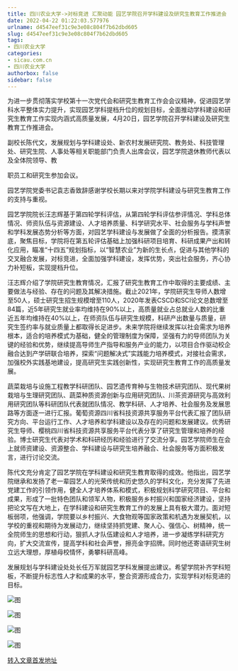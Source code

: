 ```yaml
---
title: 四川农业大学->对标竞进 汇聚动能 园艺学院召开学科建设及研究生教育工作推进会 | sicau.com.cn
date: 2022-04-22 01:22:03.577976
urlname: d4547eef31c9e3e08c804f7b62dbd605
slug: d4547eef31c9e3e08c804f7b62dbd605
tags: 
- 四川农业大学
categories:
- sicau.com.cn
- 四川农业大学
authorbox: false
sidebar: false
---
```

为进一步贯彻落实学校第十一次党代会和研究生教育工作会会议精神，促进园艺学科水平整体实力提升，实现园艺学科提档升位的规划目标，全面推动学科建设和研究生教育工作实现内涵式高质量发展，4月20日，园艺学院召开学科建设及研究生教育工作推进会。  

副校长陈代文，发展规划与学科建设处、新农村发展研究院、教务处、科技管理处、研究生院、人事处等相关职能部门负责人出席会议，园艺学院退休教师代表以及全体院领导、教
<!--more-->
职员工和研究生参加会议。

园艺学院党委书记袁志香致辞感谢学校长期以来对学院学科建设与研究生教育工作的支持与重视。

园艺学院院长汪志辉基于第四轮学科评估，从第四轮学科评估参评情况、学科总体情况、师资队伍与资源建设、人才培养质量、科学研究水平、社会服务与学科声誉和学科发展态势分析等方面，对园艺学科建设与发展做了全面的分析报告。摸清家底，聚焦目标，学院将在第五轮评估基础上加强科研项目培育、科研成果产出和转化应用，瞄准“十四五”规划指标，以“智慧农业”为新的生长点，促进与其他学科的交叉融合发展，对标竞进，全面加强学科建设，发挥优势，突出社会服务，齐心协力补短板，实现提档升位。

汪志辉介绍了学院研究生教育情况，汇报了研究生教育工作中取得的主要成绩、主要做法与经验、存在的问题及其解决措施。截止2021年，学院研究生导师人数增至50人，硕士研究生招生规模增至110人，2020年发表CSCD和SCI论文总数增至84篇，近5年研究生就业率均维持在90%以上，高质量就业占总就业人数的比重近五年均维持在40%以上，在师资队伍与研究生规模，科研产出数量与质量，研究生签约率与就业质量上都取得长足进步。未来学院将继续发挥以社会需求为培养根本，适合的培养模式为基础，健全的管理制度为保障，坚强有力的导师团队为关键的经验和优势，继续提高导师生产指导和服务产业的能力，以项目合作驱动校企融合达到产学研联合培养，探索“问题解决式”实践能力培养模式，对接社会需求，加强校外实践基地建设，提高研究生实践创新性，实现研究生教育工作的高质量发展。

蔬菜栽培与设施工程教学科研团队、园艺遗传育种与生物技术研究团队、现代果树栽培与生理研究团队、蔬菜种质资源创新与应用研究团队、川茶资源研究与高效利用研究团队等科研团队代表就团队情况、教学科研、人才培养、社会服务及发展思路等方面逐一进行汇报。葡萄资源四川省科技资源共享服务平台代表汇报了团队研究方向、平台运行工作、人才培养和学科建设以及存在的问题和发展建议。优秀研究生导师、樱桃四川省科技资源共享服务平台代表分享了研究生管理和培养的经验。博士研究生代表对学术和科研经历和经验进行了交流分享。园艺学院师生在会上就师资建设、资源整合、学科建设与研究生培养融合、社会服务等方面积极发言，进行讨论交流。

陈代文充分肯定了园艺学院在学科建设和研究生教育取得的成效。他指出，园艺学院继承和发扬了老一辈园艺人的光荣传统和历史悠久的学科文化，充分发挥了先进党建工作的引领作用，健全人才培养体系和模式，积极规划科学研究项目、平台和成果，形成了一批特色团队和领军人物，积极服务乡村振兴和国家经济建设，坚持把论文写在大地上，在学科建设和研究生教育工作的发展上具有极大潜力。面对短板弱项，他强调，学院要以乡村振兴、大食物观等国家政策和机遇为发展契机，以学校的重视和期待为发展动力，继续坚持抓党建、聚人心、强信心、树精神，统一全院师生的思想和行动，狠抓人才队伍建设和人才培养，进一步凝练学科研究方向，扩大交流宣传，提高学科和社会声誉，擦亮金字招牌。同时他还寄语研究生树立远大理想，厚植母校情怀，勇攀科研高峰。

发展规划与学科建设处处长任万军就园艺学科发展提出建议。希望学院补齐学科短板，不断提升标志性人才和成果的水平，整合资源形成合力，实现学科对标竞进的目标。

![图](https://news.sicau.edu.cn/__local/1/05/A9/5D8C578AAFC198ABC674786DDC6_2237D226_13ECB.jpg)

![图](https://news.sicau.edu.cn/__local/F/AE/1B/DD108A24CA61025BEFBEE6049F0_DEF3443D_1698D.png)

![图](https://news.sicau.edu.cn/__local/0/B1/1D/72F287E5C7CD8AFC65CB383C0AC_B0B411F6_C87C.png)

![图](https://news.sicau.edu.cn/__local/3/25/71/B84BA809F7044296C3E88F9E3AA_F6A0F0EB_123D6.jpg)

[转入文章首发地址](https://news.sicau.edu.cn/info/1078/67429.htm)
